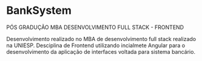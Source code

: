 # BankSystem
PÓS GRADUÇÃO MBA DESENVOLVIMENTO FULL STACK  - FRONTEND 

Desenvolvimento realizado no MBA de desenvolvimento full stack realizado na UNIESP. Desciplina de Frontend utilizando incialmete Angular para o desenvolvimento da aplicação de interfaces voltada para sistema bancário.
